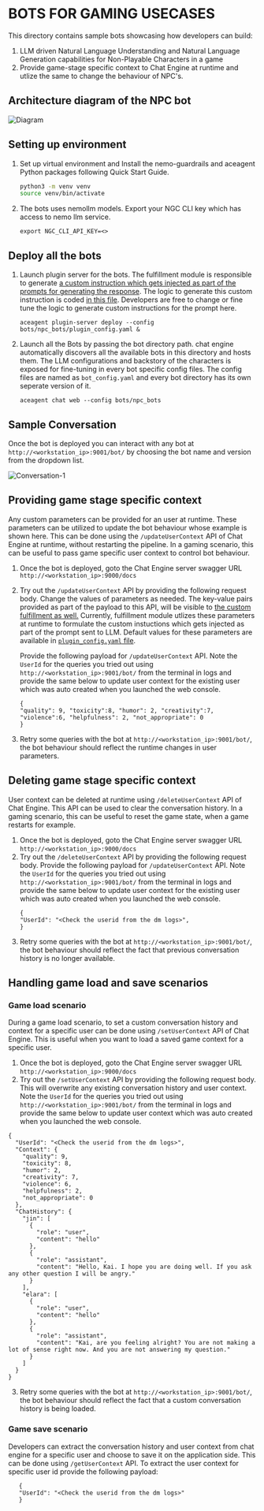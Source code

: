 # BOTS FOR GAMING USECASES
This directory contains sample bots showcasing how developers can build:
1. LLM driven Natural Language Understanding and Natural Language Generation capabilities for Non-Playable Characters in a game
2. Provide game-stage specific context to Chat Engine at runtime and utlize the same to change the behaviour of NPC's.

## Architecture diagram of the NPC bot
![Diagram](../img/npc_bot_arch_diagram.jpg)

## Setting up environment
1. Set up virtual environment and Install the nemo-guardrails and aceagent Python packages following Quick Start Guide.
    ```bash
    python3 -m venv venv
    source venv/bin/activate
    ```
2. The bots uses nemollm models. Export your NGC CLI key which has access to nemo llm service.
    ```
    export NGC_CLI_API_KEY=<>
    ```

## Deploy all the bots
1. Launch plugin server for the bots. The fulfillment module is responsible to generate [a custom instruction which gets injected as part of the prompts for generating the response](./jin/bot_config.yaml#L53). The logic to generate this custom instruction is coded [in this file](./plugins/prompt_former.py). Developers are free to change or fine tune the logic to generate custom instructions for the prompt here.
    ```
    aceagent plugin-server deploy --config bots/npc_bots/plugin_config.yaml &
    ```

2. Launch all the Bots by passing the bot directory path. chat engine automatically discovers all the available bots in this directory and hosts them.
   The LLM configurations and backstory of the characters is exposed for fine-tuning in every bot specific config files. The config files are named as `bot_config.yaml` and every bot directory has its own seperate version of it.
    ```
    aceagent chat web --config bots/npc_bots
    ```

## Sample Conversation
Once the bot is deployed you can interact with any bot at `http://<workstation_ip>:9001/bot/` by choosing the bot name and version from the dropdown list.

![Conversation-1](../img/npc_bot_conversation.png)


## Providing game stage specific context
Any custom parameters can be provided for an user at runtime. These parameters can be utilized to update the bot behaviour whose example is shown here. This can be done using the `/updateUserContext` API of Chat Engine at runtime, without restarting the pipeline. In a gaming scenario, this can be useful to pass game specific user context to control bot behaviour.
1. Once the bot is deployed, goto the Chat Engine server swagger URL `http://<workstation_ip>:9000/docs`
2. Try out the `/updateUserContext` API by providing the following request body. Change the values of parameters as needed.
   The key-value pairs provided as part of the payload to this API, will be visible to [the custom fulfillment as well.](./plugins/prompt_former.py)
   Currently, fulfillment module utlizes these parameters at runtime to formulate the custom instuctions which gets injected as part of the prompt sent to LLM.
   Default values for these parameters are available in [`plugin_config.yaml` file](./plugin_config.yaml).

   Provide the following payload for `/updateUserContext` API. Note the `UserId` for the queries you tried out using `http://<workstation_ip>:9001/bot/` from the terminal in logs and provide the same below to update user context for the existing user which was auto created when you launched the web console.
   ```
   {
   "quality": 9, "toxicity":8, "humor": 2, "creativity":7, "violence":6, "helpfulness": 2, "not_appropriate": 0
   }
   ```
3. Retry some queries with the bot at `http://<workstation_ip>:9001/bot/`, the bot behaviour should reflect the runtime changes in user parameters.


## Deleting game stage specific context
User context can be deleted at runtime using `/deleteUserContext` API of Chat Engine. This API can be used to clear the conversation history. In a gaming scenario, this can be useful to reset the game state, when a game restarts for example.
1. Once the bot is deployed, goto the Chat Engine server swagger URL `http://<workstation_ip>:9000/docs`
2. Try out the `/deleteUserContext` API by providing the following request body.
   Provide the following payload for `/updateUserContext` API. Note the `UserId` for the queries you tried out using `http://<workstation_ip>:9001/bot/` from the terminal in logs and provide the same below to update user context for the existing user which was auto created when you launched the web console.
   ```
   {
   "UserId": "<Check the userid from the dm logs>",
   }
   ```
3. Retry some queries with the bot at `http://<workstation_ip>:9001/bot/`, the bot behaviour should reflect the fact that previous conversation history is no longer available.


## Handling game load and save scenarios

### Game load scenario
During a game load scenario, to set a custom conversation history and context for a specific user can be done using `/setUserContext` API of Chat Engine. This is useful when you want to load a saved game context for a specific user.
1. Once the bot is deployed, goto the Chat Engine server swagger URL `http://<workstation_ip>:9000/docs`
2. Try out the `/setUserContext` API by providing the following request body. This will overwrite any existing conversation history and user context.
 Note the `UserId` for the queries you tried out using `http://<workstation_ip>:9001/bot/` from the terminal in logs and provide the same below to update user context which was auto created when you launched the web console.
```
{
  "UserId": "<Check the userid from the dm logs>",
  "Context": {
    "quality": 9,
    "toxicity": 8,
    "humor": 2,
    "creativity": 7,
    "violence": 6,
    "helpfulness": 2,
    "not_appropriate": 0
  },
  "ChatHistory": {
    "jin": [
      {
        "role": "user",
        "content": "hello"
      },
      {
        "role": "assistant",
        "content": "Hello, Kai. I hope you are doing well. If you ask any other question I will be angry."
      }
    ],
    "elara": [
      {
        "role": "user",
        "content": "hello"
      },
      {
        "role": "assistant",
        "content": "Kai, are you feeling alright? You are not making a lot of sense right now. And you are not answering my question."
      }
    ]
  }
}
```
3. Retry some queries with the bot at `http://<workstation_ip>:9001/bot/`, the bot behaviour should reflect the fact that a custom conversation history is being loaded.


### Game save scenario
Developers can extract the conversation history and user context from chat engine for a specific user and choose to save it on the application side. This can be done using `/getUserContext` API. To extract the user context for specific user id provide the following payload:
```
   {
   "UserId": "<Check the userid from the dm logs>"
   }
```